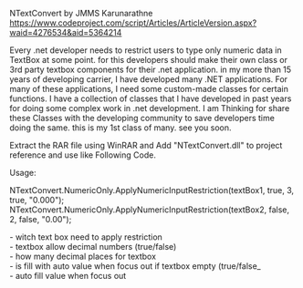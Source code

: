 NTextConvert by JMMS Karunarathne
https://www.codeproject.com/script/Articles/ArticleVersion.aspx?waid=4276534&aid=5364214

Every .net developer needs to restrict users to type only numeric data in TextBox at some point. 
for this developers should make their own class or 3rd party textbox components for their .net application. 
in my more than 15 years of developing carrier, I have developed many .NET applications. 
For many of these applications, I need some custom-made classes for certain functions. 
I have a collection of classes that I have developed in past years for doing some complex work in .net development. 
I am Thinking for share these Classes with the developing community to save developers time doing the same. 
this is my 1st class of many. see you soon.

Extract the RAR file using WinRAR and Add "NTextConvert.dll" to project reference and use like Following Code.

Usage:

 NTextConvert.NumericOnly.ApplyNumericInputRestriction(textBox1, true, 3, true, "0.000");
 NTextConvert.NumericOnly.ApplyNumericInputRestriction(textBox2, false, 2, false, "0.00");


<param name="textBox"></param> - witch text box need to apply restriction<br />
<param name="allowDecimal"></param> - textbox allow decimal numbers (true/false)<br />
<param name="decimalPlaces"></param> - how many decimal places for textbox<br />
<param name="Auto_Value_for_focus_out"></param> - is fill with auto value when focus out if textbox empty (true/false_<br />
<param name="autovalue_if_empy"></param> - auto fill value when focus out
